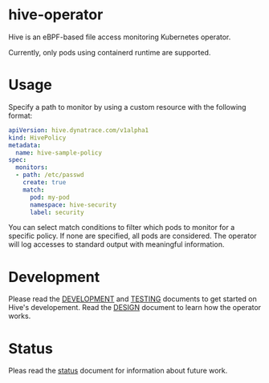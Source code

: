 # hive-operator

Hive is an eBPF-based file access monitoring Kubernetes operator.

Currently, only pods using containerd runtime are supported.

# Usage

Specify a path to monitor by using a custom resource with the following
format:
```yaml
apiVersion: hive.dynatrace.com/v1alpha1
kind: HivePolicy
metadata:
  name: hive-sample-policy
spec:
  monitors:
  - path: /etc/passwd
    create: true
    match:
	  pod: my-pod
	  namespace: hive-security
	  label: security
```

You can select match conditions to filter which pods to monitor
for a specific policy. If none are specified, all pods are considered.
The operator will log accesses to standard output with meaningful
information.

# Development

Please read the [DEVELOPMENT](./docs/DEVELOPMENT.md) and
[TESTING](./docs/TESTING.md) documents to get started on Hive's
developement. Read the [DESIGN](./docs/DESIGN.md) document to learn
how the operator works.

# Status

Pleas read the [status](./docs/status.org) document for information
about future work.
	
